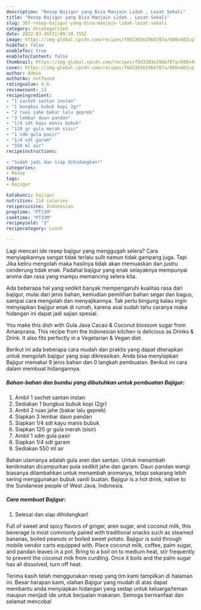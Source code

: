 ```yaml
---
description: "Resep Bajigur yang Bisa Manjain Lidah , Lezat Sekali"
title: "Resep Bajigur yang Bisa Manjain Lidah , Lezat Sekali"
slug: 367-resep-bajigur-yang-bisa-manjain-lidah-lezat-sekali
category: Uncategorized
date: 2022-03-26T21:09:10.155Z
image: https://img-global.cpcdn.com/recipes/f0d3303e29bb787a/680x482cq70/bajigur-foto-resep-utama.jpg
hideToc: false
enableToc: true
enableTocContent: false
thumbnail: https://img-global.cpcdn.com/recipes/f0d3303e29bb787a/680x482cq70/bajigur-foto-resep-utama.jpg
cover: https://img-global.cpcdn.com/recipes/f0d3303e29bb787a/680x482cq70/bajigur-foto-resep-utama.jpg
author: Admin
authorAv: notfound
ratingvalue: 4.6
reviewcount: 13
recipeingredient:
- "1 sachet santan instan"
- "1 bungkus bubuk kopi 2gr"
- "2 ruas jahe bakar lalu geprek"
- "3 lembar daun pandan"
- "1/4 sdt kayu manis bubuk"
- "120 gr gula merah sisir"
- "1 sdm gula pasir"
- "1/4 sdt garam"
- "550 ml air"
recipeinstructions:

- "Sudah jadi dan siap dihidangkan!"
categories:
- Resep
tags:
- bajigur

katakunci: bajigur 
nutrition: 214 calories
recipecuisine: Indonesian
preptime: "PT13M"
cooktime: "PT33M"
recipeyield: "3"
recipecategory: Lunch

---
```



Lagi mencari ide resep bajigur yang menggugah selera? Cara menyiapkannya sangat tidak terlalu sulit namun tidak gampang juga. Tapi Jika keliru mengolah maka hasilnya tidak akan memuaskan dan justru cenderung tidak enak. Padahal bajigur yang enak selayaknya mempunyai aroma dan rasa yang mampu memancing selera kita.


Ada beberapa hal yang sedikit banyak mempengaruhi kualitas rasa dari bajigur, mulai dari jenis bahan, kemudian pemilihan bahan segar dan bagus, sampai cara mengolah dan menyajikannya. Tak perlu bingung kalau ingin menyiapkan bajigur enak di rumah, karena asal sudah tahu caranya maka hidangan ini dapat jadi sajian spesial.

You make this dish with Gula Java Cacao &amp; Coconut blossom sugar from Amanprana. This recipe from the Indonesian kitchen is delicious as Drinks &amp; Drink. It also fits perfectly in a Vegetarian &amp; Vegan diet.


Berikut ini ada beberapa cara mudah dan praktis yang dapat diterapkan untuk mengolah bajigur yang siap dikreasikan. Anda bisa menyiapkan Bajigur memakai 9 jenis bahan dan 0 langkah pembuatan. Berikut ini cara dalam membuat hidangannya.

<!--inarticleads1-->

##### Bahan-bahan dan bumbu yang dibutuhkan untuk pembuatan Bajigur:

1. Ambil 1 sachet santan instan
1. Sediakan 1 bungkus bubuk kopi (2gr)
1. Ambil 2 ruas jahe (bakar lalu geprek)
1. Siapkan 3 lembar daun pandan
1. Siapkan 1/4 sdt kayu manis bubuk
1. Siapkan 120 gr gula merah (sisir)
1. Ambil 1 sdm gula pasir
1. Siapkan 1/4 sdt garam
1. Sediakan 550 ml air


Bahan utamanya adalah gula aren dan santan. Untuk menambah kenikmatan dicampurkan pula sedikit jahe dan garam. Daun pandan wangi biasanya ditambahkan untuk menambah aromanya, tetapi sekarang lebih sering menggunakan bubuk vanili buatan. Bajigur is a hot drink, native to the Sundanese people of West Java, Indonesia. 

<!--inarticleads2-->

##### Cara membuat Bajigur:


1. Selesai dan siap dihidangkan!

Full of sweet and spicy flavors of ginger, aren sugar, and coconut milk, this beverage is most commonly paired with traditional snacks such as steamed bananas, boiled peanuts or boiled sweet potato. Bajigur is sold through mobile vendor carts equipped with. Place coconut milk, coffee, palm sugar, and pandan leaves in a pot. Bring to a boil on to medium heat, stir frequently to prevent the coconut milk from curdling. Once it boils and the palm sugar has all dissolved, turn off heat. 

Terima kasih telah menggunakan resep yang tim kami tampilkan di halaman ini. Besar harapan kami, olahan Bajigur yang mudah di atas dapat membantu anda menyiapkan hidangan yang sedap untuk keluarga/teman maupun menjadi ide untuk berjualan makanan. Semoga bermanfaat dan selamat mencoba!

